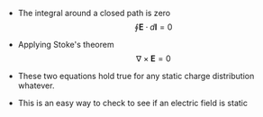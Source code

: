 
- The integral around a closed path is zero
$$
\oint \mathbf{E} \cdot d \mathbf{l} = 0
$$

- Applying Stoke's theorem 
$$
\nabla \times \mathbf{E} = 0
$$
- These two equations hold true for any static charge distribution whatever.  
- This is an easy way to check to see if an electric field is static